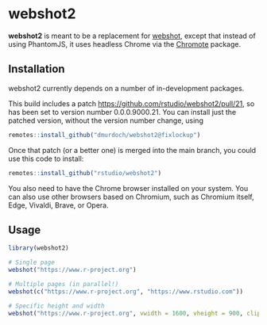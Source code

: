 webshot2
========

**webshot2** is meant to be a replacement for [webshot](https://wch.github.io/webshot/), except that instead of using PhantomJS, it uses headless Chrome via the [Chromote](https://github.com/rstudio/chromote) package.


## Installation

webshot2 currently depends on a number of in-development packages.

This build includes a patch https://github.com/rstudio/webshot2/pull/21, so has been
set to version number 0.0.0.9000.21.  You can install just
the patched version, without the version number change,
using

```R
remotes::install_github("dmurdoch/webshot2@fixlockup")
```

Once that patch (or a better one) is merged into the main 
branch, you could use this code to install:

```R
remotes::install_github("rstudio/webshot2")
```

You also need to have the Chrome browser installed on your system. You can also use other browsers based on Chromium, such as Chromium itself, Edge, Vivaldi, Brave, or Opera.


## Usage

```R
library(webshot2)

# Single page
webshot("https://www.r-project.org")

# Multiple pages (in parallel!)
webshot(c("https://www.r-project.org", "https://www.rstudio.com"))

# Specific height and width
webshot("https://www.r-project.org", vwidth = 1600, vheight = 900, cliprect = "viewport")
```

